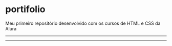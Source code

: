 # portifolio
Meu primeiro repositório desenvolvido com os cursos de HTML e CSS da Alura

_________________________________________________________________________
<!DOCTYPE html>
<html lang="en">
<head>
    <meta charset="UTF-8">
    <meta name="viewport" content="width=device-width, initial-scale=1.0">
    <title>Document</title>
</head>
<body>
    <p href="https://portifolio-five-sandy.vercel.app/" https://portifolio-five-sandy.vercel.app/> </p>  
</body>
</html>
             
_________________________________________________________________________
